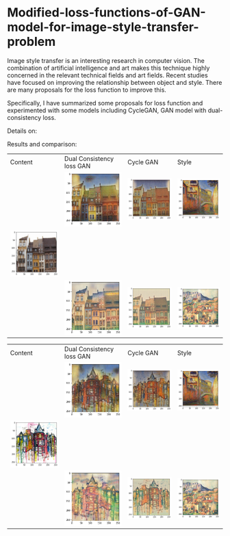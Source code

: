 # Modified-loss-functions-of-GAN-model-for-image-style-transfer-problem

Image style transfer is an interesting research in computer vision. The combination of artificial intelligence and art makes this technique highly concerned in the relevant technical fields and art fields. Recent studies have focused on improving the relationship between object and style. There are many proposals for the loss function to improve this.

Specifically, I have summarized some proposals for loss function and experimented with some models including CycleGAN, GAN model with dual-consistency loss.

Details on: 

Results and comparison:
<table>
  <tr>
    <td> Content
    <td> Dual Consistency loss GAN
    <td> Cycle GAN
    <td> Style
  </tr>
  
  <tr>
    <td> 
    <td> <img src="images/md1.png" alt = "1">
    <td> <img src="images/mc1.png" alt = "1">
    <td> <img src="images/monet.png"  alt="1" >
  </tr>
  
  <tr>
    <td> <img src="images/town2.png"  alt="1" >
  </tr>
  
  <tr>
    <td> 
    <td><img src="images/cd1.png" alt="2" >
    <td><img src="images/cc1.png" alt="2" >
    <td><img src="images/ceznna.png" alt="2" >
  </tr>
</table>


<table>
  <tr>
    <td> Content 
    <td> Dual Consistency loss GAN
    <td> Cycle GAN
    <td> Style
  </tr>
  
  <tr>
    <td> 
    <td> <img src="images/md2.png" alt = "1">
    <td> <img src="images/mc2.png" alt = "1">
    <td> <img src="images/monet.png"  alt="1" >
  </tr>
  
  <tr>
    <td> <img src="images/town.png"  alt="1" >
  </tr>
  
  <tr>
    <td>
    <td><img src="images/cd2.png" alt="2" >
    <td><img src="images/cc2.png" alt="2" >
    <td><img src="images/ceznna.png" alt="2" >
  </tr>
</table>
